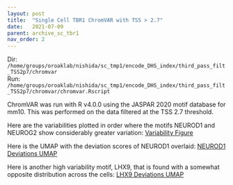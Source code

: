 ```yaml
---
layout: post
title:  "Single Cell TBR1 ChromVAR with TSS > 2.7"
date:   2021-07-09
parent: archive_sc_tbr1
nav_order: 2
---
```


Dir: `/home/groups/oroaklab/nishida/sc_tmp1/encode_DHS_index/third_pass_filt_TSS2p7/chromvar`
<br>Run: `/home/groups/oroaklab/nishida/sc_tmp1/encode_DHS_index/third_pass_filt_TSS2p7/chromvar/chromvar.Rscript`

ChromVAR was run with R v4.0.0 using the JASPAR 2020 motif database for mm10. This was performed on the data filtered at the TSS 2.7 threshold.

Here are the variabilities plotted in order where the motifs NEUROD1 and NEUROG2 show considerably greater variation: [Variability Figure](https://www.dropbox.com/s/2aplfvnqe35mlxk/blog_tmp1_chromVARvariability.png?dl=0)

Here is the UMAP with the deviation scores of NEUROD1 overlaid: [NEUROD1 Deviations UMAP](https://www.dropbox.com/s/0r46yntageg2gny/blog_tmp1_chromVAR_NEUROD1.png?dl=0)

Here is another high variability motif, LHX9, that is found with a somewhat opposite distribution across the cells: [LHX9 Deviations UMAP](https://www.dropbox.com/s/apb4wdw2mhxv8qj/blog_tmp1_chromVAR_LHX9.png?dl=0)